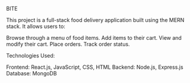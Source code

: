 BITE

This project is a full-stack food delivery application built using the MERN stack. It allows users to:

Browse through a menu of food items.
Add items to their cart.
View and modify their cart.
Place orders.
Track order status.

Technologies Used:

Frontend: React.js, JavaScript, CSS, HTML
Backend: Node.js, Express.js
Database: MongoDB
